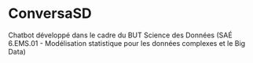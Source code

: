 # ConversaSD
Chatbot développé dans le cadre du BUT Science des Données (SAÉ 6.EMS.01 - Modélisation statistique pour les données complexes et le Big Data)
